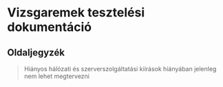 # Vizsgaremek tesztelési dokumentáció
## Oldaljegyzék


<div style="page-break-after: always;"></div>

> Hiányos hálózati és szerverszolgáltatási kiírások hiányában jelenleg nem lehet megtervezni

